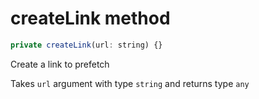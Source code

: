 # createLink method

```js
private createLink(url: string) {}
```

Create a link to prefetch

Takes `url` argument with type `string` and returns type `any`